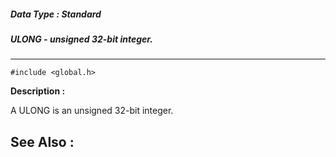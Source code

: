 ##### Data Type : Standard
##### ULONG - unsigned 32-bit integer.
---
```
#include <global.h>
```
**Description :**

A ULONG is an unsigned 32-bit integer.

**See Also :**
---
